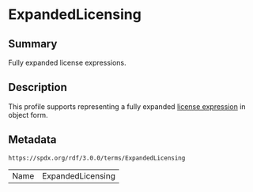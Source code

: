 <!-- Automatically generated by spec-parser v2.3.0 on 2024-07-29T18:25:30.305944+00:00 -->
<!-- SPDX-License-Identifier: Community-Spec-1.0 -->

# ExpandedLicensing

## Summary

Fully expanded license expressions.


## Description

This profile supports representing a fully expanded
[license expression](../../annexes/SPDX-license-expressions.md)
in object form.


## Metadata

`https://spdx.org/rdf/3.0.0/terms/ExpandedLicensing`


| | |
|---|---|
| Name | ExpandedLicensing |






